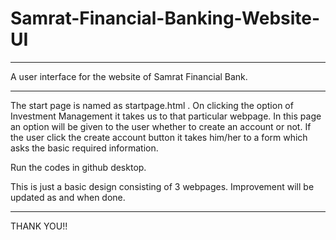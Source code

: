 # Samrat-Financial-Banking-Website-UI
______________________________________________________________________________________
A user interface for the website of Samrat Financial Bank.
____________________________________________________________________________________
The start page is named as startpage.html . On clicking the option of Investment Management it takes us to that particular webpage.
In this page an option will be given to the user whether to create an account or not. If the user click the create account button it takes 
him/her to a form which asks the basic required information.

Run the codes in github desktop.

This is just a basic design consisting of 3 webpages. Improvement will be updated as and when done.
___________________________________________________________________________________
THANK YOU!!
